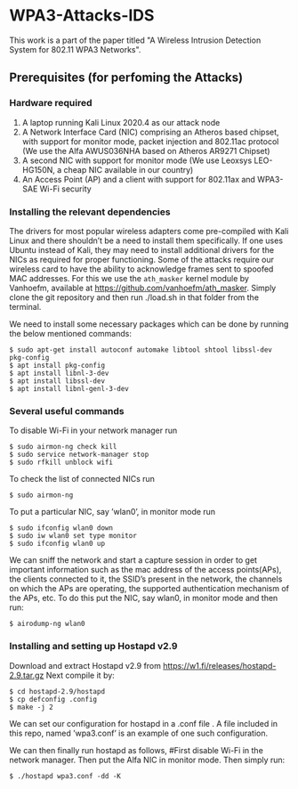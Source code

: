 # WPA3-Attacks-IDS

This work is a part of the paper titled "A Wireless Intrusion Detection System for 802.11 WPA3 Networks".

## Prerequisites (for perfoming the Attacks)

### Hardware required
1. A laptop running Kali Linux 2020.4 as our attack node
2. A Network Interface Card (NIC) comprising an Atheros based chipset, with support for monitor mode, packet
injection and 802.11ac protocol (We use the Alfa AWUS036NHA based on Atheros AR9271 Chipset)
3. A second NIC with support for monitor mode (We use Leoxsys LEO-HG150N, a cheap NIC available in our country)
4. An Access Point (AP) and a client with support for 802.11ax and WPA3-SAE Wi-Fi security

### Installing the relevant dependencies
The drivers for most popular wireless adapters come pre-compiled with Kali Linux and there
shouldn’t be a need to install them specifically. If one uses Ubuntu instead of Kali, they may need to install additional drivers for the NICs as required for proper functioning. 
Some of the attacks require our wireless card to have the ability to acknowledge frames
sent to spoofed MAC addresses. For this we use the `ath_masker`
kernel module by Vanhoefm, available at https://github.com/vanhoefm/ath_masker. Simply clone the git repository and then run
./load.sh in that folder from the terminal.


We need to install some necessary packages which can be done by running the below mentioned commands:
```
$ sudo apt-get install autoconf automake libtool shtool libssl-dev pkg-config
$ apt install pkg-config
$ apt install libnl-3-dev
$ apt install libssl-dev
$ apt install libnl-genl-3-dev
```

### Several useful commands
To disable Wi-Fi in your network manager run
```
$ sudo airmon-ng check kill
$ sudo service network-manager stop
$ sudo rfkill unblock wifi
```
To check the list of connected NICs run
```
$ sudo airmon-ng
```
To put a particular NIC, say ’wlan0’, in monitor mode run
```
$ sudo ifconfig wlan0 down
$ sudo iw wlan0 set type monitor
$ sudo ifconfig wlan0 up
```
We can sniff the network and start a capture session in order to get important information
such as the mac address of the access points(APs), the clients connected to it, the SSID’s
present in the network, the channels on which the APs are operating, the supported authentication mechanism of the APs, etc. To do this put the NIC, say wlan0, in monitor mode
and then run:
```
$ airodump-ng wlan0
```
### Installing and setting up Hostapd v2.9
Download and extract Hostapd v2.9 from https://w1.fi/releases/hostapd-2.9.tar.gz
Next compile it by:
```
$ cd hostapd-2.9/hostapd
$ cp defconfig .config
$ make -j 2
```
We can set our configuration for hostapd in a .conf file . A file included in this repo, named
’wpa3.conf’ is an example of one such configuration.

We can then finally run hostapd as follows,
#First disable Wi-Fi in the network manager. Then put the Alfa NIC in monitor mode. Then simply run:
```
$ ./hostapd wpa3.conf -dd -K
```
